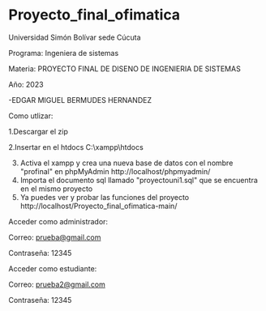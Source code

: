 # Proyecto_final_ofimatica
Universidad Simón Bolívar sede Cúcuta

Programa: Ingeniera de sistemas

Materia: PROYECTO FINAL DE DISENO DE INGENIERIA DE SISTEMAS

Año: 2023

-EDGAR MIGUEL BERMUDES HERNANDEZ

Como utlizar: 

1.Descargar el zip 

2.Insertar en el htdocs C:\xampp\htdocs

3. Activa el xampp y crea una nueva base de datos con el nombre "profinal" en phpMyAdmin http://localhost/phpmyadmin/
4. Importa el documento sql llamado "proyectouni1.sql" que se encuentra en el mismo proyecto 
5. Ya puedes ver y probar las funciones del proyecto http://localhost/Proyecto_final_ofimatica-main/


Acceder como administrador:

Correo: prueba@gmail.com

Contraseña: 12345    

Acceder como estudiante:

Correo: prueba2@gmail.com

Contraseña: 12345  
